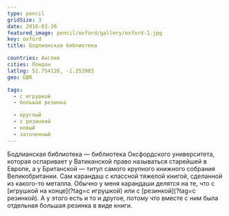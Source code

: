 ```yaml
---
type: pencil
gridSize: 3
date: 2016-03-26
featured_image: pencil/oxford/gallery/oxford-1.jpg
key: oxford
title: Бодлианская библиотека

countries: Англия
cities: Лондон
latlng: 51.754126, -1.253903
geo: GBR

tags:
  - с игрушкой
  - большая резинка

  - круглый
  - с резинкой
  - новый
  - заточенный
---
```


Бодлианская библиотека — библиотека Оксфордского университета, которая оспаривает у Ватиканской право называться старейшей в Европе, а у Британской — титул самого крупного книжного собрания Великобритании. Сам карандаш с классной тяжелой книгой, сделанной из какого-то металла. Обычно у меня карандаши делятся на те, что с [игрушкой на конце](?tag=с игрушкой) или с [резинкой](?tag=с резинкой). А у этого есть и то и другое, потому что вместе с ним была отдельная большая резинка в виде книги.
